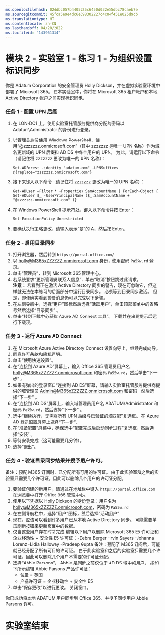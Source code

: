 ```yaml
---
ms.openlocfilehash: 02ddbc057b4405725c6450d032e55dbc78caeb7e
ms.sourcegitcommit: 45fca5e9e4dc6e398302227c4c04f451e025d9cb
ms.translationtype: HT
ms.contentlocale: zh-CN
ms.lasthandoff: 04/20/2022
ms.locfileid: "143961334"
---
```

# <a name="module-2---lab-1---exercise-1---setting-up-your-organization-for-identity-synchronization"></a>模块 2 - 实验室 1 - 练习 1 - 为组织设置标识同步 

你是 Adatum Corporation 的安全管理员 Holly Dickson，并在虚拟实验室环境中部署了 Microsoft 365。 在本实验室中，你将在 Microsoft 365 租户帐户和本地 Active Directory 帐户之间实现标识同步。

### <a name="task-1---configure-your-upn-suffix"></a>任务 1 - 配置 UPN 后缀

1.  在 LON-DC1 上，使用实验室托管服务提供商分配的密码以 Adatum\Administrator 的身份进行登录。
2.  以管理员身份使用 Windows PowerShell，使用“@zzzzzzz.onmicrosoft.com”（其中 zzzzzzz 是唯一 UPN 名称）作为域名更新域的 UPN 后缀和 AD DS 中每个用户的 UPN。 为此，请运行以下命令（请记住将 zzzzzzz 更改为唯一的 UPN 名称）：

        Set-ADForest -identity "adatum.com" -UPNSuffixes @{replace="zzzzzzz.onmicrosoft.com"}  
3.  接下来键入以下命令（请记住将 zzzzzzz 更改为唯一的 UPN 名称）： 

        Get-ADUser –Filter * -Properties SamAccountName | ForEach-Object { Set-ADUser $_ -UserPrincipalName ($_.SamAccountName + "@zzzzzzz.onmicrosoft.com" )}
4.  在 Windows PowerShell 提示符处，键入以下命令并按 Enter：

        Set-ExecutionPolicy Unrestricted  
5.  要确认执行策略更改，请输入表示“是”的 A，然后按 Enter。
 
### <a name="task-2---enable-directory-synchronization"></a>任务 2 - 启用目录同步

1.  打开浏览器，然后转到 `https://portal.office.com/`   
2.  以 holly@M365xZZZZZZ.onmicrosoft.com 身份，使用密码 `Pa55w.rd` 登录。    
3.  单击“管理员”，转到 Microsoft 365 管理中心。
4.  若系统要求“更新管理员联系人信息”，单击“取消”按钮跳过此请求。  
    **注意：** 若看到正在激活 Active Directory 同步的警告，现在可忽略它，但这样就无法在本练习的后面部分中运行目录同步。 必须等到目录同步激活。 但是，即便确实看到警告消息仍可以完成以下步骤。  
5.  在左侧导航中，选择“用户”图标然后选择“活跃用户”，单击顶部菜单中的省略号然后选择“目录同步”  。   
6.  单击“转到下载中心获取 Azure AD Connect 工具”。   下载并在出现提示后运行下载项。
    
### <a name="task-3---run-azure-ad-connect"></a>任务 3 - 运行 Azure AD Connect

1.  在 Microsoft Azure Active Directory Connect 设置向导上，继续完成向导。 
2.  同意许可条款和隐私声明。
3.  单击“使用快速设置”。   
4.  在“连接到 Azure AD”屏幕上，输入 Office 365 管理员用户名 holly@M365xZZZZZZ.onmicrosoft.com 和密码 `Pa55w.rd`，然后单击“下一步” 。   
5.  如果有弹出的登录窗口“连接到 AD DS”屏幕，请输入实验室托管服务提供商提供的域管理员 Admin@M365xZZZZZZ.onmicrosoft.com 和密码，然后选择“下一步”   。   
6.  在“连接到 AD DS”屏幕上，输入域管理员用户名 ADATUM\Administrator 和密码 `Pa55w.rd`，然后选择“下一步”  。
7.  选中“继续执行，无需将所有 UPN 后缀与已验证的域匹配”复选框。 在 Azure AD 登录配置屏幕上选择“下一步”。   
8.  在“准备配置”屏幕中，确保选中“配置完成后启动同步过程”复选框，然后选择“安装”  。   
9.  等待安装完成（这可能需要几分钟）。   
10. 选择“退出”。   

### <a name="task-4---validate-the-results-of-directory-synchronization-and-license-a-user"></a>任务 4 - 验证目录同步结果并授予用户许可。 

备注：预配 M365 订阅时，已分配所有可用的许可证。 由于此实验室和之后的实验室只需要几个许可证，因此可以删除几个用户的许可证分配。

1.  要验证创建的新用户，请通过在地址栏中键入 `https://portal.office.com` 在浏览器中打开 Office 365 管理中心。  
2.  使用以下凭据以 Holly Dickson 的身份登录：用户名为 holly@M365xZZZZZZ.onmicrosoft.com，密码为 `Pa55w.rd`  
3.  在左侧导航栏中，选择“用户”图标，然后选择“活动用户”  
4.  现在，应该可以看到许多用户已从本地 Active Directory 同步。  可能需要单击刷新按钮来更新页面中的数据。  
5.  仅当这些用户存在时才完成 编辑以下用户以删除 Microsoft 365 E5 许可证和企业移动性 + 安全性 E5 许可证：-Debra Berger -Irvin Sayers -Johanna Lorenz -Lidia Hallowey -Pradeep Gupta 备注：预配了 M365 订阅后，可能就已经分配了所有可用的许可证。 由于此实验室和之后的实验室只需要几个许可证，因此可以删除几个用户不需要的许可证分配。
6.  选择“Abbie Parsons”。  Abbie 是同步之前仅位于 AD DS 域中的用户。 按如下所示编辑 Abbie Parsons 产品许可证： 
    - 位置 = 英国
    - 产品许可证 = 企业移动性 + 安全性 E5
7.  单击“保存更改”以进行更改。 关闭窗口。

你已成功将本地 ADATUM 用户同步到 Office 365，并授予同步用户 Abbie Parsons 许可。

# <a name="end-of-lab"></a>实验室结束  

 
